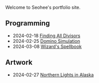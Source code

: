 Welcome to Seohee's portfolio site.

## Programming
* 2024-02-18 [Finding All Divisors](works/programming/001/)
* 2024-02-25 [Domino Simulation](works/programming/002/)
* 2024-03-08 [Wizard's Spellbook](works/programming/003/)

## Artwork
* 2024-02-27 [Northern Lights in Alaska](works/art/001)
